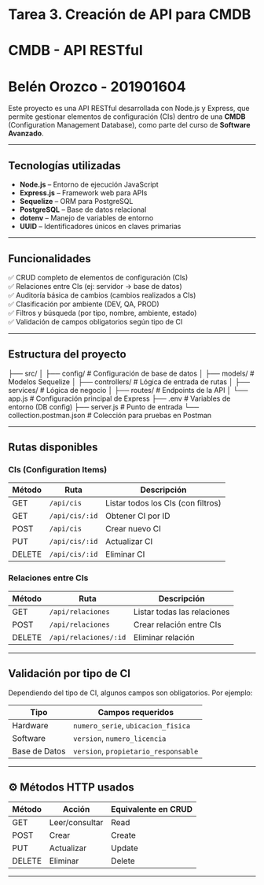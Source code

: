 # Tarea 3. Creación de API para CMDB
# CMDB - API RESTful 
# Belén Orozco - 201901604

Este proyecto es una API RESTful desarrollada con Node.js y Express, que permite gestionar elementos de configuración (CIs) dentro de una **CMDB** (Configuration Management Database), como parte del curso de **Software Avanzado**.

---

##  Tecnologías utilizadas

- **Node.js** – Entorno de ejecución JavaScript
- **Express.js** – Framework web para APIs
- **Sequelize** – ORM para PostgreSQL
- **PostgreSQL** – Base de datos relacional
- **dotenv** – Manejo de variables de entorno
- **UUID** – Identificadores únicos en claves primarias

---

##  Funcionalidades

✅ CRUD completo de elementos de configuración (CIs)  
✅ Relaciones entre CIs (ej: servidor → base de datos)  
✅ Auditoría básica de cambios (cambios realizados a CIs)  
✅ Clasificación por ambiente (DEV, QA, PROD)  
✅ Filtros y búsqueda (por tipo, nombre, ambiente, estado)  
✅ Validación de campos obligatorios según tipo de CI

---

##  Estructura del proyecto

├── src/
│ ├── config/ # Configuración de base de datos
│ ├── models/ # Modelos Sequelize
│ ├── controllers/ # Lógica de entrada de rutas
│ ├── services/ # Lógica de negocio
│ ├── routes/ # Endpoints de la API
│ └── app.js # Configuración principal de Express
├── .env # Variables de entorno (DB config)
├── server.js # Punto de entrada
└── collection.postman.json # Colección para pruebas en Postman


---

##  Rutas disponibles

###  CIs (Configuration Items)

| Método | Ruta                      | Descripción                        |
|--------|---------------------------|------------------------------------|
| GET    | `/api/cis`                | Listar todos los CIs (con filtros) |
| GET    | `/api/cis/:id`            | Obtener CI por ID                  |
| POST   | `/api/cis`                | Crear nuevo CI                     |
| PUT    | `/api/cis/:id`            | Actualizar CI                      |
| DELETE | `/api/cis/:id`            | Eliminar CI                        |


### Relaciones entre CIs

| Método | Ruta                          | Descripción                    |
|--------|-------------------------------|--------------------------------|
| GET    | `/api/relaciones`             | Listar todas las relaciones    |
| POST   | `/api/relaciones`             | Crear relación entre CIs       |
| DELETE | `/api/relaciones/:id`         | Eliminar relación              |

---

## Validación por tipo de CI

Dependiendo del tipo de CI, algunos campos son obligatorios. Por ejemplo:

| Tipo         | Campos requeridos                        |
|--------------|-------------------------------------------|
| Hardware     | `numero_serie`, `ubicacion_fisica`        |
| Software     | `version`, `numero_licencia`              |
| Base de Datos| `version`, `propietario_responsable`      |

---

## ⚙️ Métodos HTTP usados

| Método | Acción           | Equivalente en CRUD |
|--------|------------------|----------------------|
| GET    | Leer/consultar   | Read                 |
| POST   | Crear             | Create               |
| PUT    | Actualizar        | Update               |
| DELETE | Eliminar          | Delete               |

---
